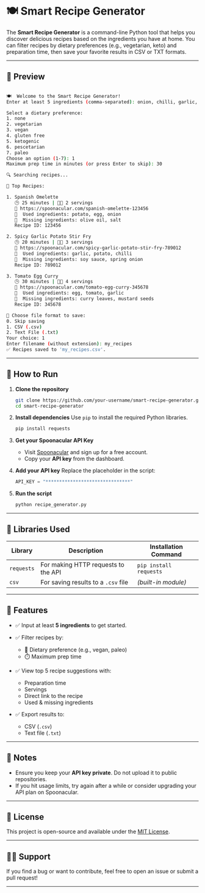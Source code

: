 # 🍽️ Smart Recipe Generator

The **Smart Recipe Generator** is a command-line Python tool that helps you discover delicious recipes based on the ingredients you have at home. You can filter recipes by dietary preferences (e.g., vegetarian, keto) and preparation time, then save your favorite results in CSV or TXT formats.

---

## 📸 Preview

```bash

🍽️  Welcome to the Smart Recipe Generator!
Enter at least 5 ingredients (comma-separated): onion, chilli, garlic, potato, egg, tomato

Select a dietary preference:
1. none
2. vegetarian
3. vegan
4. gluten free
5. ketogenic
6. pescetarian
7. paleo
Choose an option (1-7): 1
Maximum prep time in minutes (or press Enter to skip): 30

🔍 Searching recipes...

🧾 Top Recipes:

1. Spanish Omelette
   🕒 25 minutes | 👨‍🍳 2 servings
   🔗 https://spoonacular.com/spanish-omelette-123456
   🥕  Used ingredients: potato, egg, onion
   🚫  Missing ingredients: olive oil, salt
   Recipe ID: 123456

2. Spicy Garlic Potato Stir Fry
   🕒 20 minutes | 👨‍🍳 3 servings
   🔗 https://spoonacular.com/spicy-garlic-potato-stir-fry-789012
   🥕  Used ingredients: garlic, potato, chilli
   🚫  Missing ingredients: soy sauce, spring onion
   Recipe ID: 789012

3. Tomato Egg Curry
   🕒 30 minutes | 👨‍🍳 4 servings
   🔗 https://spoonacular.com/tomato-egg-curry-345678
   🥕  Used ingredients: egg, tomato, garlic
   🚫  Missing ingredients: curry leaves, mustard seeds
   Recipe ID: 345678

💾 Choose file format to save:
0. Skip saving
1. CSV (.csv)
2. Text File (.txt)
Your choice: 1
Enter filename (without extension): my_recipes
✅ Recipes saved to 'my_recipes.csv'.


```
---

## 🚀 How to Run

1. **Clone the repository**

   ```bash
   git clone https://github.com/your-username/smart-recipe-generator.git
   cd smart-recipe-generator
   ```

2. **Install dependencies**
   Use `pip` to install the required Python libraries.

   ```bash
   pip install requests
   ```

3. **Get your Spoonacular API Key**

   * Visit [Spoonacular](https://spoonacular.com/food-api) and sign up for a free account.
   * Copy your **API key** from the dashboard.

4. **Add your API key**
   Replace the placeholder in the script:

   ```python
   API_KEY = "*******************************"
   ```

5. **Run the script**

   ```bash
   python recipe_generator.py
   ```

---

## 🧰 Libraries Used

| Library    | Description                         | Installation Command   |
| ---------- | ----------------------------------- | ---------------------- |
| `requests` | For making HTTP requests to the API | `pip install requests` |
| `csv`      | For saving results to a `.csv` file | *(built-in module)*    |

---

## 🧠 Features

* ✅ Input at least **5 ingredients** to get started.
* ✅ Filter recipes by:

  * 🥦 Dietary preference (e.g., vegan, paleo)
  * ⏱️ Maximum prep time
* ✅ View top 5 recipe suggestions with:

  * Preparation time
  * Servings
  * Direct link to the recipe
  * Used & missing ingredients
* ✅ Export results to:

  * CSV (`.csv`)
  * Text file (`.txt`)

---

## 🔐 Notes

* Ensure you keep your **API key private**. Do not upload it to public repositories.
* If you hit usage limits, try again after a while or consider upgrading your API plan on Spoonacular.

---

## 📄 License

This project is open-source and available under the [MIT License](LICENSE).

---

## 🙋‍♂️ Support

If you find a bug or want to contribute, feel free to open an issue or submit a pull request!

---
